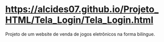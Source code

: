 # https://alcides07.github.io/Projeto_HTML/Tela_Login/Tela_Login.html
Projeto de um website de venda de jogos eletrônicos na forma bilíngue.
